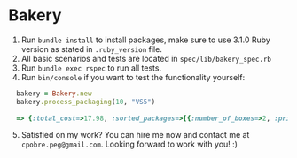 # Bakery

1. Run `bundle install` to install packages, make sure to use 3.1.0 Ruby version as stated in `.ruby_version` file.
2. All basic scenarios and tests are located in `spec/lib/bakery_spec.rb`
3. Run `bundle exec rspec` to run all tests.
4. Run `bin/console` if you want to test the functionality yourself:
  ```ruby
    bakery = Bakery.new
    bakery.process_packaging(10, "VS5")
    
    => {:total_cost=>17.98, :sorted_packages=>[{:number_of_boxes=>2, :price_per_box=>8.99}]}
  ```
5. Satisfied on my work? You can hire me now and contact me at `cpobre.peg@gmail.com`. Looking forward to work with you! :)
